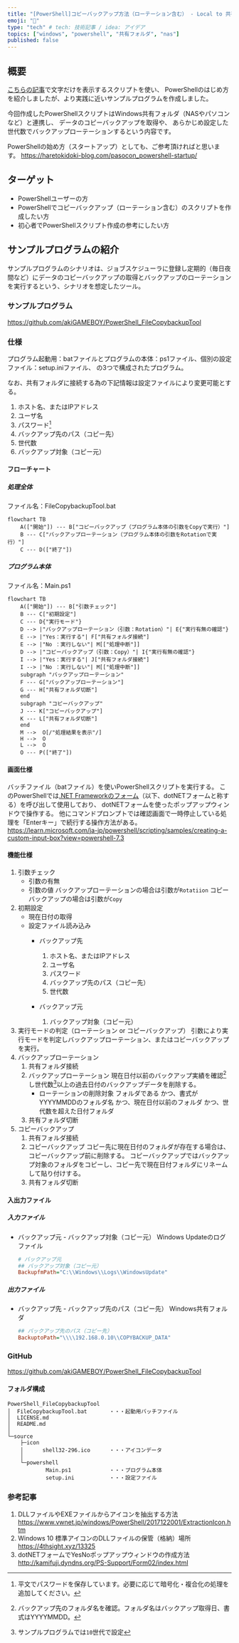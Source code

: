 ```yaml
---
title: "[PowerShell]コピーバックアップ方法（ローテーション含む） - Local to 共有フォルダ（NASなど）"
emoji: "🦾"
type: "tech" # tech: 技術記事 / idea: アイデア
topics: ["windows", "powershell", "共有フォルダ", "nas"]
published: false
---
```

## 概要
[こちらの記事](https://haretokidoki-blog.com/pasocon_powershell-startup/)で文字だけを表示するスクリプトを使い、
PowerShellのはじめ方を紹介しましたが、より実践に近いサンプルプログラムを作成しました。

今回作成したPowerShellスクリプトはWindows共有フォルダ（NASやパソコンなど）と連携し、
データのコピーバックアップを取得や、
あらかじめ設定した世代数でバックアップローテーションするという内容です。

PowerShellの始め方（スタートアップ）としても、ご参考頂ければと思います。
https://haretokidoki-blog.com/pasocon_powershell-startup/
## ターゲット
- PowerShellユーザーの方
- PowerShellでコピーバックアップ（ローテーション含む）のスクリプトを作成したい方
- 初心者でPowerShellスクリプト作成の参考にしたい方
## サンプルプログラムの紹介
サンプルプログラムのシナリオは、ジョブスケジューラに登録し定期的（毎日夜間など）にデータのコピーバックアップの取得とバックアップのローテーションを実行するという、シナリオを想定したツール。
### サンプルプログラム
https://github.com/akiGAMEBOY/PowerShell_FileCopybackupTool

### 仕様
プログラム起動用：batファイルとプログラムの本体：ps1ファイル、個別の設定ファイル：setup.iniファイル、
の3つで構成されたプログラム。

なお、共有フォルダに接続する為の下記情報は設定ファイルにより変更可能とする。
1. ホスト名、またはIPアドレス
2. ユーザ名
3. パスワード[^1]
4. バックアップ先のパス（コピー先）
5. 世代数
6. バックアップ対象（コピー元）
[^1]: 平文でパスワードを保存しています。必要に応じて暗号化・複合化の処理を追加してください。

#### フローチャート
##### 処理全体
ファイル名：FileCopybackupTool.bat
```mermaid
flowchart TB
    A(["開始"]) --- B["コピーバックアップ（プログラム本体の引数をCopyで実行）"]
    B --- C["バックアップローテーション（プログラム本体の引数をRotationで実行）"]
    C --- D(["終了"])
```
##### プログラム本体
ファイル名：Main.ps1
```mermaid
flowchart TB
    A(["開始"]) --- B["引数チェック"]
    B --- C["初期設定"]
    C --- D{"実行モード"}
    D --> |"バックアップローテーション（引数：Rotation）"| E{"実行有無の確認"}
    E --> |"Yes：実行する"| F["共有フォルダ接続"]
    E --> |"No ：実行しない"| M[["処理中断"]]
    D --> |"コピーバックアップ（引数：Copy）"| I{"実行有無の確認"}
    I --> |"Yes：実行する"| J["共有フォルダ接続"]
    I --> |"No ：実行しない"| M[["処理中断"]]
    subgraph "バックアップローテーション"
    F --- G["バックアップローテーション"]
    G --- H["共有フォルダ切断"]
    end
    subgraph "コピーバックアップ"
    J --- K["コピーバックアップ"]
    K --- L["共有フォルダ切断"]
    end
    M -->  O[/"処理結果を表示"/]
    H -->  O
    L -->  O
    O --- P(["終了"])
```
#### 画面仕様
バッチファイル（batファイル）を使いPowerShellスクリプトを実行する。
このPowerShellでは[.NET Frameworkのフォーム](https://learn.microsoft.com/ja-jp/powershell/scripting/samples/creating-a-custom-input-box?view=powershell-7.3)（以下、dotNETフォームと称する）を呼び出して使用しており、
dotNETフォームを使ったポップアップウィンドウで操作する。
他にコマンドプロンプトでは確認画面で一時停止している処理を「Enterキー」で続行する操作方法がある。
https://learn.microsoft.com/ja-jp/powershell/scripting/samples/creating-a-custom-input-box?view=powershell-7.3
#### 機能仕様
1. 引数チェック
    - 引数の有無
    - 引数の値
        バックアップローテーションの場合は引数が`Rotatiion`
        コピーバックアップの場合は引数が`Copy`
2. 初期設定
    - 現在日付の取得
    - 設定ファイル読み込み
        - バックアップ先
            1. ホスト名、またはIPアドレス
            2. ユーザ名
            3. パスワード
            4. バックアップ先のパス（コピー先）
            5. 世代数

        - バックアップ元
            1. バックアップ対象（コピー元）
3. 実行モードの判定（ローテーション or コピーバックアップ）
    引数により実行モードを判定しバックアップローテーション、またはコピーバックアップを実行。
4. バックアップローテーション
    1. 共有フォルダ接続
    2. バックアップローテーション
        現在日付以前のバックアップ実績を確認[^2]し世代数[^3]以上の過去日付のバックアップデータを削除する。
        [^2]: バックアップ先のフォルダ名を確認。フォルダ名はバックアップ取得日、書式はYYYYMMDD。
        [^3]: サンプルプログラムでは`10`世代で設定

        - ローテーションの削除対象
            フォルダである
            かつ、書式がYYYYMMDDのフォルダ名
            かつ、現在日付以前のフォルダ
            かつ、世代数を超えた日付フォルダ
    3. 共有フォルダ切断
5. コピーバックアップ
    1. 共有フォルダ接続
    2. コピーバックアップ
        コピー先に現在日付のフォルダが存在する場合は、コピーバックアップ前に削除する。
        コピーバックアップではバックアップ対象のフォルダをコピーし、コピー先で現在日付フォルダにリネームして貼り付けする。
    3. 共有フォルダ切断
#### 入出力ファイル
##### 入力ファイル
- バックアップ元 - バックアップ対象（コピー元）
    Windows Updateのログファイル
    ```ini:setup.ini
    # バックアップ元
    ## バックアップ対象（コピー元）
    BackupfmPath="C:\\Windows\\Logs\\WindowsUpdate"
    ```
##### 出力ファイル
- バックアップ先 - バックアップ先のパス（コピー先）
    Windows共有フォルダ
    ```ini:setup.ini
    ## バックアップ先のパス（コピー先）
    BackuptoPath="\\\\192.168.0.10\\COPYBACKUP_DATA"
    ```
### GitHub
https://github.com/akiGAMEBOY/PowerShell_FileCopybackupTool
#### フォルダ構成
```
PowerShell_FileCopybackupTool
│  FileCopybackupTool.bat       ・・・起動用バッチファイル
│  LICENSE.md
│  README.md
│
└─source
    ├─icon
    │      shell32-296.ico      ・・・アイコンデータ
    │
    └─powershell
            Main.ps1            ・・・プログラム本体
            setup.ini           ・・・設定ファイル
```
### 参考記事
1. DLLファイルやEXEファイルからアイコンを抽出する方法
    https://www.vwnet.jp/windows/PowerShell/2017122001/ExtractionIcon.htm
2. Windows 10 標準アイコンのDLLファイルの保管（格納）場所
    https://4thsight.xyz/13325
3. dotNETフォームでYesNoポップアップウィンドウの作成方法
    http://kamifuji.dyndns.org/PS-Support/Form02/index.html
